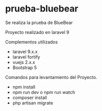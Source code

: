 # prueba-bluebear
Se realiza la prueba de BlueBear

Proyecto realizado en laravel 9 

Complementos utilizados
- laravel 9.x.x
- laravel fortify
- vuejs 2.x.x
- Bootstrap 5


Comandos para levantamiento del Proyecto.

  - npm install 
  - npm run dev o npm run watch  
  - composer install
  - php artisan migrate
    
